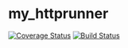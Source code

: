 # my_httprunner
[![Coverage Status](https://coveralls.io/repos/github/panyuelan/my_httprunner/badge.svg)](https://coveralls.io/github/panyuelan/my_httprunner)
[![Build Status](https://www.travis-ci.org/panyuelan/my_httprunner.svg?branch=master)](https://www.travis-ci.org/panyuelan/my_httprunner)